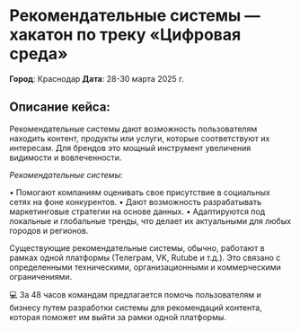 # Рекомендательные системы — хакатон по треку «Цифровая среда»

__Город__: Краснодар
__Дата__: 28-30 марта 2025 г.

## Описание кейса:

Рекомендательные системы дают возможность пользователям находить контент, продукты или услуги, которые соответствуют их интересам. Для брендов это мощный инструмент увеличения видимости и вовлеченности.

_Рекомендательные системы_:

• Помогают компаниям оценивать свое присутствие в социальных сетях на фоне конкурентов.
• Дают возможность разрабатывать маркетинговые стратегии на основе данных.
• Адаптируются под локальные и глобальные тренды, что делает их актуальными для любых городов и регионов.

Существующие рекомендательные системы, обычно, работают в рамках одной платформы (Телеграм, VK, Rutube и т.д.). Это связано с определенными техническими, организационными и коммерческими ограничениями.

💻 За 48 часов командам предлагается помочь пользователям и бизнесу путем разработки системы для рекомендаций контента, которая поможет им выйти за рамки одной платформы.